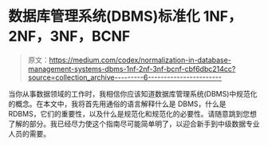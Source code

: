 # 数据库管理系统(DBMS)标准化 1NF，2NF，3NF，BCNF

> 原文：<https://medium.com/codex/normalization-in-database-management-systems-dbms-1nf-2nf-3nf-bcnf-cbf6dbc214cc?source=collection_archive---------6----------------------->

当你从事数据领域的工作时，我相信你应该知道数据库管理系统(DBMS)中规范化的概念。在本文中，我将首先用通俗的语言解释什么是 DBMS，什么是 RDBMS，它们的重要性，以及什么是规范化和规范化的必要性。请随意跳到您想了解的部分。我已经尽力使这个指南尽可能简单明了，以迎合新手到中级数据专业人员的需要。